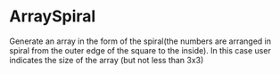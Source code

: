 # ArraySpiral
Generate an array in the form of the spiral(the numbers are arranged in spiral from the outer edge of the square to the inside). In this case user indicates the size of the array (but not less than 3x3)
